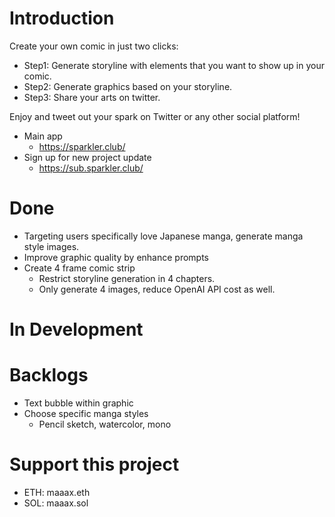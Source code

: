 # Introduction

Create your own comic in just two clicks:

- Step1: Generate storyline with elements that you want to show up in your comic.
- Step2: Generate graphics based on your storyline.
- Step3: Share your arts on twitter.

Enjoy and tweet out your spark on Twitter or any other social platform!

- Main app
  - https://sparkler.club/
- Sign up for new project update
  - https://sub.sparkler.club/


# Done
- Targeting users specifically love Japanese manga, generate manga style images.
- Improve graphic quality by enhance prompts
- Create 4 frame comic strip
  - Restrict storyline generation in 4 chapters.
  - Only generate 4 images, reduce OpenAI API cost as well.


# In Development


# Backlogs
- Text bubble within graphic
- Choose specific manga styles
  - Pencil sketch, watercolor, mono


# Support this project
- ETH: maaax.eth
- SOL: maaax.sol
